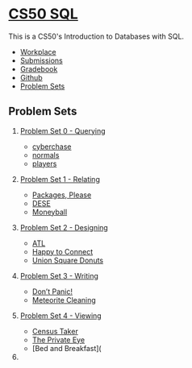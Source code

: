 # [CS50 SQL](https://cs50.harvard.edu/sql/2024/)

This is a CS50's Introduction to Databases with SQL.

- [Workplace](https://cs50.dev/)
- [Submissions](https://submit.cs50.io/courses/1997/)
- [Gradebook](https://cs50.me/cs50sql)
- [Github](https://github.com/WHan7naHW/CS50_SQL)
- [Problem Sets](https://cs50.harvard.edu/sql/2024/psets/)

## Problem Sets

1. [Problem Set 0 - Querying](https://cs50.harvard.edu/sql/2024/psets/0/)

    - [cyberchase](P0/cyberchase/log.sql)
    - [normals](P0/normals/log.sql)
    - [players](P0/players/log.sql)

2. [Problem Set 1 - Relating](https://cs50.harvard.edu/sql/2024/psets/1/)

    - [Packages, Please](P1/packages/log.sql)
    - [DESE](P1/dese/log.sql)
    - [Moneyball](P1/moneyball/log.sql)

3. [Problem Set 2 - Designing](https://cs50.harvard.edu/sql/2024/psets/2/)

    - [ATL](P2/atl/schema.sql)
    - [Happy to Connect](P2/connect/schema.sql)
    - [Union Square Donuts](P2/donuts/schema.sql)

4. [Problem Set 3 - Writing](https://cs50.harvard.edu/sql/2024/psets/3/)
    
    - [Don’t Panic!](P3/dont-panic/hack.sql)
    - [Meteorite Cleaning](P3/meteorites/import.sql)

5. [Problem Set 4 - Viewing](https://cs50.harvard.edu/sql/2024/psets/4/)

    - [Census Taker](P4/census/log.sql)
    - [The Private Eye](P4/private/private.sql)
    - [Bed and Breakfast](

6. 

